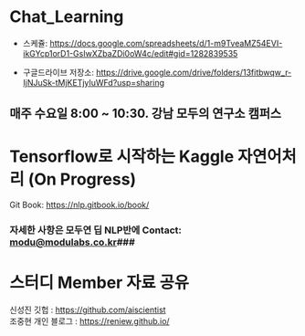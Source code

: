 # Chat_Learning
* 스케쥴: https://docs.google.com/spreadsheets/d/1-m9TveaMZ54EVI-ikGYcp1orD1-GsIwXZbaZDi0oW4c/edit#gid=1282839535

* 구글드라이브 저장소: https://drive.google.com/drive/folders/13fitbwqw_r-IjNJuSk-tMjKETjyIuWFd?usp=sharing
## 매주 수요일 8:00 ~ 10:30. 강남 모두의 연구소 캠퍼스

# Tensorflow로 시작하는 Kaggle 자연어처리 (On Progress)
Git Book: https://nlp.gitbook.io/book/

### 자세한 사항은 모두연 딥 NLP반에 Contact: modu@modulabs.co.kr###


# 스터디 Member 자료 공유  
신성진 깃헙 :   https://github.com/aiscientist  
조중현 개인 블로그 : https://reniew.github.io/   


